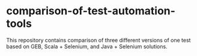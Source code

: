 # comparison-of-test-automation-tools
This repository contains comparison of three different versions of one test based on GEB, Scala + Selenium, and Java + Selenium solutions.
